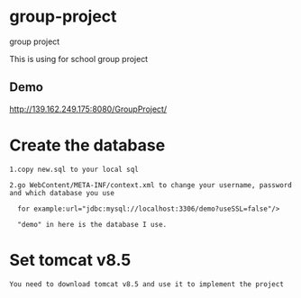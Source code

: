 # group-project
group project

This is using for school group project

## Demo
 http://139.162.249.175:8080/GroupProject/
	
Create the database
=====
	1.copy new.sql to your local sql

	2.go WebContent/META-INF/context.xml to change your username, password and which database you use
		
	  for example:url="jdbc:mysql://localhost:3306/demo?useSSL=false"/> 
	
	  "demo" in here is the database I use.

Set tomcat v8.5
=====
	You need to download tomcat v8.5 and use it to implement the project
	
